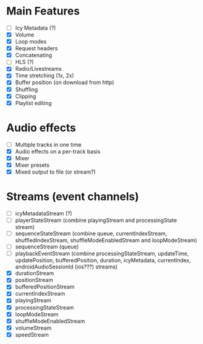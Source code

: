 # Main Features
- [ ] Icy Metadata (?)
- [x] Volume
- [x] Loop modes
- [x] Request headers
- [x] Concatenating 
- [ ] HLS (?)
- [x] Radio/Livestreams
- [x] Time stretching (1x, 2x)
- [x] Buffer position (on download from http)
- [x] Shuffling
- [x] Clipping
- [x] Playlist editing

# Audio effects
- [ ] Multiple tracks in one time
- [x] Audio effects on a per-track basis
- [x] Mixer
- [x] Mixer presets
- [x] Mixed output to file (or stream?)

# Streams (event channels)
- [ ] icyMetadataStream (?) 
- [ ] playerStateStream (combine playingStream and processingState stream)
- [ ] sequenceStateStream (combine queue, currentIndexStream, shuffledIndexStream, shuffleModeEnabledStream and loopModeStream)
- [ ] sequenceStream (queue)
- [ ] playbackEventStream (combine processingStateStream, updateTime, updatePosition, bufferedPosition, duration,
                            icyMetadata, currentIndex, androidAudioSessionId (ios???) streams)
- [x] durationStream
- [x] positionStream
- [x] bufferedPositionStream
- [x] currentIndexStream
- [x] playingStream
- [x] processingStateStream
- [x] loopModeStream
- [x] shuffleModeEnabledStream
- [x] volumeStream
- [x] speedStream

